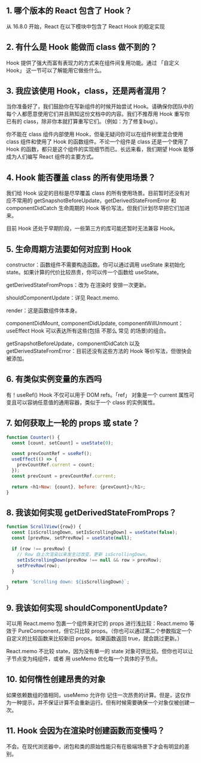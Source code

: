 ## 1. 哪个版本的 React 包含了 Hook？

从 16.8.0 开始，React 在以下模块中包含了 React Hook 的稳定实现

## 2. 有什么是 Hook 能做而 class 做不到的？

Hook 提供了强大而富有表现力的方式来在组件间复用功能。通过 「自定义 Hook」 这一节可以了解能用它做些什么。

## 3. 我应该使用 Hook，class，还是两者混用？

当你准备好了，我们鼓励你在写新组件的时候开始尝试 Hook。请确保你团队中的每个人都愿意使用它们并且熟知这份文档中的内容。我们不推荐用 Hook 重写你已有的 class，除非你本就打算重写它们。（例如：为了修复bug）。

你不能在 class 组件内部使用 Hook，但毫无疑问你可以在组件树里混合使用 class 组件和使用了 Hook 的函数组件。不论一个组件是 class 还是一个使用了 Hook 的函数，都只是这个组件的实现细节而已。长远来看，我们期望 Hook 能够成为人们编写 React 组件的主要方式。

## 4. Hook 能否覆盖 class 的所有使用场景？

我们给 Hook 设定的目标是尽早覆盖 class 的所有使用场景。目前暂时还没有对应不常用的 getSnapshotBeforeUpdate，getDerivedStateFromError 和 componentDidCatch 生命周期的 Hook 等价写法，但我们计划尽早把它们加进来。

目前 Hook 还处于早期阶段，一些第三方的库可能还暂时无法兼容 Hook。

## 5. 生命周期方法要如何对应到 Hook

constructor：函数组件不需要构造函数。你可以通过调用 useState 来初始化 state。如果计算的代价比较昂贵，你可以传一个函数给 useState。

getDerivedStateFromProps：改为 在渲染时 安排一次更新。

shouldComponentUpdate：详见 React.memo.

render：这是函数组件体本身。

componentDidMount, componentDidUpdate, componentWillUnmount：useEffect Hook 可以表达所有这些(包括 不那么 常见 的场景)的组合。

getSnapshotBeforeUpdate，componentDidCatch 以及 getDerivedStateFromError：目前还没有这些方法的 Hook 等价写法，但很快会被添加。

## 6. 有类似实例变量的东西吗

有！useRef() Hook 不仅可以用于 DOM refs。「ref」 对象是一个 current 属性可变且可以容纳任意值的通用容器，类似于一个 class 的实例属性。

## 7. 如何获取上一轮的 props 或 state？

```js
function Counter() {
  const [count, setCount] = useState(0);

  const prevCountRef = useRef();
  useEffect(() => {
    prevCountRef.current = count;
  });
  const prevCount = prevCountRef.current;

  return <h1>Now: {count}, before: {prevCount}</h1>;
}
```

## 8. 我该如何实现 getDerivedStateFromProps？

```js
function ScrollView({row}) {
  const [isScrollingDown, setIsScrollingDown] = useState(false);
  const [prevRow, setPrevRow] = useState(null);

  if (row !== prevRow) {
    // Row 自上次渲染以来发生过改变。更新 isScrollingDown。
    setIsScrollingDown(prevRow !== null && row > prevRow);
    setPrevRow(row);
  }

  return `Scrolling down: ${isScrollingDown}`;
}
```

## 9. 我该如何实现 shouldComponentUpdate?

可以用 React.memo 包裹一个组件来对它的 props 进行浅比较：React.memo 等效于 PureComponent，但它只比较 props。（你也可以通过第二个参数指定一个自定义的比较函数来比较新旧 props。如果函数返回 true，就会跳过更新。）

React.memo 不比较 state，因为没有单一的 state 对象可供比较。但你也可以让子节点变为纯组件，或者 用 useMemo 优化每一个具体的子节点。

## 10. 如何惰性创建昂贵的对象

如果依赖数组的值相同，useMemo 允许你 记住一次昂贵的计算。但是，这仅作为一种提示，并不保证计算不会重新运行。但有时候需要确保一个对象仅被创建一次。

## 11. Hook 会因为在渲染时创建函数而变慢吗？

不会。在现代浏览器中，闭包和类的原始性能只有在极端场景下才会有明显的差别。
